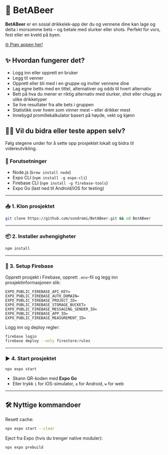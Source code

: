 # 🍻 BetABeer

**BetABeer** er en sosial drikkelek-app der du og vennene dine kan lage og delta i morsomme bets – og betale med slurker eller shots. Perfekt for vors, fest eller en kveld på byen.

[🌐 Prøv appen her!](https://bet-a-beer.netlify.app)

## ✨ Hvordan fungerer det?

- Logg inn eller opprett en bruker
- Legg til venner
- Opprett eller bli med i en gruppe og inviter vennene dine
- Lag egne betts med en tittel, alternativer og odds til hvert alternativ
- Bett på hva du mener er riktig alternativ med slurker, shot eller chugg av ulike drikketyper
- Se live resultater fra alle bets i gruppen
- Statistikk over hvem som vinner mest – eller drikker mest
- Innebygd promillekalkulator basert på høyde, vekt og kjønn

## 👨‍💻 Vil du bidra eller teste appen selv?

Følg stegene under for å sette opp prosjektet lokalt og bidra til videreutvikling.

### 🧰 Forutsetninger

- Node.js (`brew install node`)
- Expo CLI (`npm install -g expo-cli`)
- Firebase CLI (`npm install -g firebase-tools`)
- Expo Go (last ned til Android/iOS for testing)

---

### 📥 1. Klon prosjektet

```bash
git clone https://github.com/sondremi/BetABeer.git && cd BetABeer
```

---

### 📦 2. Installer avhengigheter

```bash
npm install
```

---

### 🔐 3. Setup Firebase

Opprett prosjekt i Firebase, opprett `.env`-fil og legg inn prosjektinformasjonen slik:

```env
EXPO_PUBLIC_FIREBASE_API_KEY=
EXPO_PUBLIC_FIREBASE_AUTH_DOMAIN=
EXPO_PUBLIC_FIREBASE_PROJECT_ID=
EXPO_PUBLIC_FIREBASE_STORAGE_BUCKET=
EXPO_PUBLIC_FIREBASE_MESSAGING_SENDER_ID=
EXPO_PUBLIC_FIREBASE_APP_ID=
EXPO_PUBLIC_FIREBASE_MEASUREMENT_ID=
```

Logg inn og deploy regler:

```bash
firebase login
firebase deploy --only firestore:rules
```

---

### ▶️ 4. Start prosjektet

```bash
npx expo start
```

- Skann QR-koden med **Expo Go**
- Eller trykk `i` for iOS-simulator, `a` for Android, `w` for web

---

## 🛠 Nyttige kommandoer

Resett cache:

```bash
npx expo start --clear
```

Eject fra Expo (hvis du trenger native moduler):

```bash
npx expo prebuild
```
